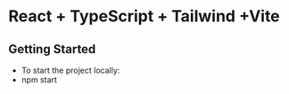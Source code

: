 # React + TypeScript + Tailwind +Vite

## Getting Started

- To start the project locally:
- npm start
